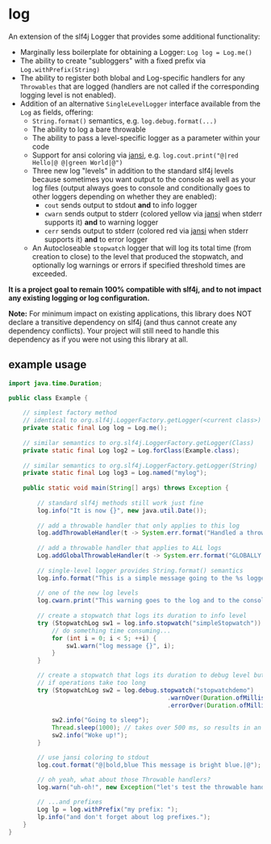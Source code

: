 # log

An extension of the slf4j Logger that provides some additional functionality:

  * Marginally less boilerplate for obtaining a Logger:  `Log log = Log.me()`
  * The ability to create "subloggers" with a fixed prefix via `Log.withPrefix(String)`
  * The ability to register both blobal and Log-specific handlers for any `Throwables` that are logged (handlers are not called if the corresponding logging level is not enabled).
  * Addition of an alternative `SingleLevelLogger` interface available from the `Log` as fields, offering:
    * `String.format()` semantics, e.g. `log.debug.format(...)`
    * The ability to log a bare throwable
    * The ability to pass a level-specific logger as a parameter within your code
    * Support for ansi coloring via [jansi](http://fusesource.github.io/jansi/), e.g. `log.cout.print("@|red Hello|@ @|green World|@")`
    * Three new log "levels" in addition to the standard slf4j levels because sometimes you want output to the console as well as your log files (output always goes to console and conditionally goes to other loggers depending on whether they are enabled):
      * `cout` sends output to stdout **and** to info logger
      * `cwarn` sends output to stderr (colored yellow via [jansi](http://fusesource.github.io/jansi/) when stderr supports it) **and** to warning logger
      * `cerr` sends output to stderr (colored red via [jansi](http://fusesource.github.io/jansi/) when stderr supports it) **and** to error logger
    * An Autocloseable `stopwatch` logger that will log its total time (from creation to close) to the level that produced the stopwatch, and optionally log warnings or errors if specified threshold times are exceeded.
      
**It is a project goal to remain 100% compatible with slf4j, and to not impact any existing logging or log configuration.**

**Note:** For minimum impact on existing applications, this library does NOT declare a transitive dependency on slf4j (and thus cannot create any dependency conflicts).  Your project will still need to handle this dependency as if you were not using this library at all.

example usage
-------------

```java
import java.time.Duration;

public class Example {
    
    // simplest factory method
    // identical to org.slf4j.LoggerFactory.getLogger(<current class>)
    private static final Log log = Log.me();
    
    // similar semantics to org.slf4j.LoggerFactory.getLogger(Class)
    private static final Log log2 = Log.forClass(Example.class);
    
    // similar semantics to org.slf4j.LoggerFactory.getLogger(String)
    private static final Log log3 = Log.named("mylog");
    
    public static void main(String[] args) throws Exception {
        
        // standard slf4j methods still work just fine        
        log.info("It is now {}", new java.util.Date());
        
        // add a throwable handler that only applies to this log
        log.addThrowableHandler(t -> System.err.format("Handled a throwable: %s%n", t.getMessage()));
        
        // add a throwable handler that applies to ALL logs
        Log.addGlobalThrowableHandler(t -> System.err.format("GLOBALLY handled a throwable: %s%n", t.getMessage()));
        
        // single-level logger provides String.format() semantics
        log.info.format("This is a simple message going to the %s logger.", "info");
        
        // one of the new log levels
        log.cwarn.print("This warning goes to the log and to the console with coloring");
        
        // create a stopwatch that logs its duration to info level
        try (StopwatchLog sw1 = log.info.stopwatch("simpleStopwatch")) {
            // do something time consuming...
            for (int i = 0; i < 5; ++i) {
                sw1.warn("log message {}", i);
            }
        }

        // create a stopwatch that logs its duration to debug level but will auto-warn or auto-error
        // if operations take too long
        try (StopwatchLog sw2 = log.debug.stopwatch("stopwatchdemo")
                                            .warnOver(Duration.ofMillis(250))
                                            .errorOver(Duration.ofMillis(500))) {
            
            sw2.info("Going to sleep");
            Thread.sleep(1000); // takes over 500 ms, so results in an error log
            sw2.info("Woke up!");
        }

        // use jansi coloring to stdout
        log.cout.format("@|bold,blue This message is bright blue.|@");

        // oh yeah, what about those Throwable handlers?
        log.warn("uh-oh!", new Exception("let's test the throwable handlers"));
        
        // ...and prefixes
        Log lp = log.withPrefix("my prefix: ");
        lp.info("and don't forget about log prefixes.");
    }
}
```
